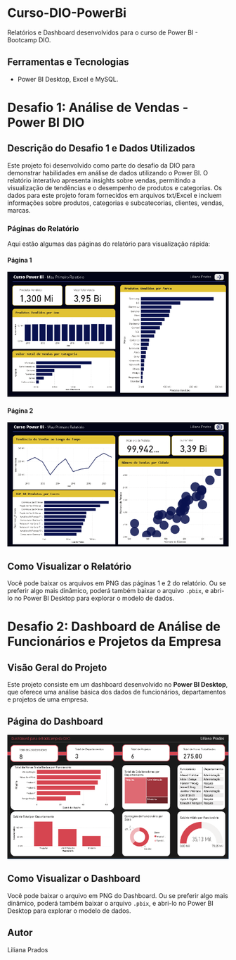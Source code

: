 # Curso-DIO-PowerBi
Relatórios e Dashboard desenvolvidos para o curso de Power BI - Bootcamp DIO.

## Ferramentas e Tecnologias
* Power BI Desktop, Excel e MySQL.

# Desafio 1: Análise de Vendas - Power BI DIO

## Descrição do Desafio 1 e Dados Utilizados
Este projeto foi desenvolvido como parte do desafio da DIO para demonstrar habilidades em análise de dados utilizando o Power BI. O relatório interativo apresenta insights sobre vendas, permitindo a visualização de tendências e o desempenho de produtos e categorias. Os dados para este projeto foram fornecidos em arquivos txt/Excel e incluem informações sobre produtos, categorias e subcatecorias, clientes, vendas, marcas.

### Páginas do Relatório
Aqui estão algumas das páginas do relatório para visualização rápida:

#### Página 1
![Página 1 do Relatório](PowerBi-Relatório-Vendas/Página1-relatório.png)

#### Página 2
![Página 2 do Relatório](PowerBi-Relatório-Vendas/Página2-relatório.png)

## Como Visualizar o Relatório
Você pode baixar os arquivos em PNG das páginas 1 e 2 do relatório. Ou se preferir algo mais dinâmico, poderá também baixar o arquivo `.pbix`, e abri-lo no Power BI Desktop para explorar o modelo de dados.


# Desafio 2: Dashboard de Análise de Funcionários e Projetos da Empresa

## Visão Geral do Projeto

Este projeto consiste em um dashboard desenvolvido no **Power BI Desktop**, que oferece uma análise básica dos dados de funcionários, departamentos e projetos de uma empresa. 

## Página do Dashboard
![Página do Dashboard](Dashboard-PowerBi-com-MySQL/Dashboard-para-Bootcamp-DIO-2.png)

## Como Visualizar o Dashboard

Você pode baixar o arquivo em PNG do Dashboard. Ou se preferir algo mais dinâmico, poderá também baixar o arquivo `.pbix`, e abri-lo no Power BI Desktop para explorar o modelo de dados.

## Autor
Liliana Prados
